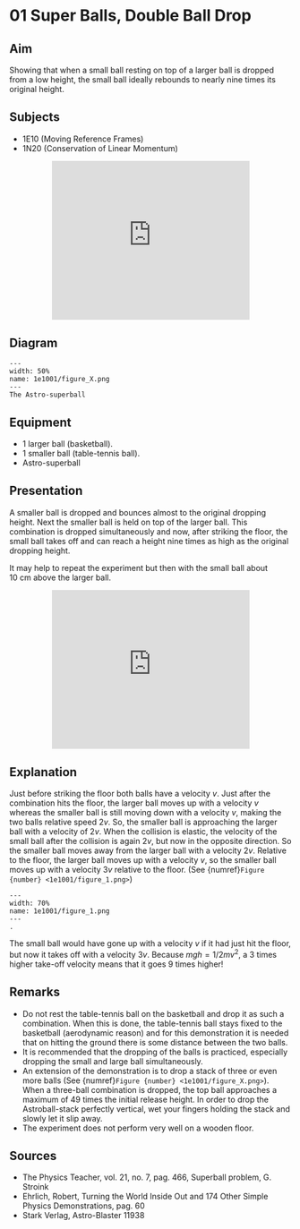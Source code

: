 # 01 Super Balls, Double Ball Drop 
    
## Aim   

Showing that when a small ball resting on top of a larger ball is dropped from a low height, the small ball ideally rebounds to nearly nine times its original height.    

  
## Subjects   

* 1E10 (Moving Reference Frames) 
* 1N20 (Conservation of Linear Momentum)   
  
<div style="display: flex; justify-content: center;">
    <div style="position: relative; width: 70%; height: 0; padding-bottom: 56.25%;">
        <iframe
            src="https://www.youtube.com/embed/Oxte-YmnnHI?si=PzP00e48WqzlzpsX"
            style="position: absolute; top: 0; left: 0; width: 100%; height: 100%;"
            frameborder="0"
            allow="accelerometer; autoplay; clipboard-write; encrypted-media; gyroscope; picture-in-picture"
            allowfullscreen
        ></iframe>
    </div>
</div>


## Diagram   
  
```{figure} figures/balls.jpg 
---  
width: 50%  
name: 1e1001/figure_X.png
---  
The Astro-superball 
```

## Equipment   

*  1 larger ball (basketball). 
*  1 smaller ball (table-tennis ball). 
*  Astro-superball
    

## Presentation   
A smaller ball is dropped and bounces almost to the original dropping height. Next the smaller ball is held on top of the larger ball. This combination is dropped simultaneously and now, after striking the floor, the small ball takes off and can reach a height nine times as high as the original dropping height.   

It may help to repeat the experiment but then with the small ball about $10 \mathrm{~cm}$ above the larger ball.

<div style="display: flex; justify-content: center;">
    <div style="position: relative; width: 70%; height: 0; padding-bottom: 56.25%;">
        <iframe
            src="https://www.youtube.com/embed/CwEtNIKSpgw?si=kW0gLhwYfTybhISO"
            style="position: absolute; top: 0; left: 0; width: 100%; height: 100%;"
            frameborder="0"
            allow="accelerometer; autoplay; clipboard-write; encrypted-media; gyroscope; picture-in-picture"
            allowfullscreen
        ></iframe>
    </div>
</div>


## Explanation   

Just before striking the floor both balls have a velocity $v$. Just after the combination hits the floor, the larger ball moves up with a velocity $v$ whereas the smaller ball is still moving down with a velocity $v$, making the two balls relative speed $2 v$. So, the smaller ball is approaching the larger ball with a velocity of $2 v$. When the collision is elastic, the velocity of the small ball after the collision is again $2 v$, but now in the opposite direction. So the smaller ball moves away from the larger ball with a velocity $2 v$. Relative to the floor, the larger ball moves up with a velocity $v$, so the smaller ball moves up with a velocity $3 v$ relative to the floor. (See {numref}`Figure {number} <1e1001/figure_1.png>`)  

```{figure} figures/figure_1.png  
---  
width: 70%  
name: 1e1001/figure_1.png
---  
. 
```

The small ball would have gone up with a velocity $v$ if it had just hit the floor, but now it takes off with a velocity $3v$. Because $m g h=1 / 2 m v^{2}$, a 3 times higher take-off velocity means that it goes 9 times higher!


## Remarks

*   Do not rest the table-tennis ball on the basketball and drop it as such a combination. When this is done, the table-tennis ball stays fixed to the basketball (aerodynamic reason) and for this demonstration it is needed that on hitting the ground there is some distance between the two balls. 
*   It is recommended that the dropping of the balls is practiced, especially dropping the small and large ball simultaneously. 
*   An extension of the demonstration is to drop a stack of three or even more balls (See {numref}`Figure {number} <1e1001/figure_X.png>`). When a three-ball combination is dropped, the top ball approaches a maximum of 49 times the initial release height. In order to drop the Astroball-stack perfectly vertical, wet your fingers holding the stack and slowly let it slip away. 
*   The experiment does not perform very well on a wooden floor.
   
  
## Sources   
 
*  The Physics Teacher, vol. 21, no. 7, pag. 466, Superball problem, G. Stroink 
*  Ehrlich, Robert, Turning the World Inside Out and 174 Other Simple Physics Demonstrations, pag. 60 
*  Stark Verlag, Astro-Blaster 11938
  

